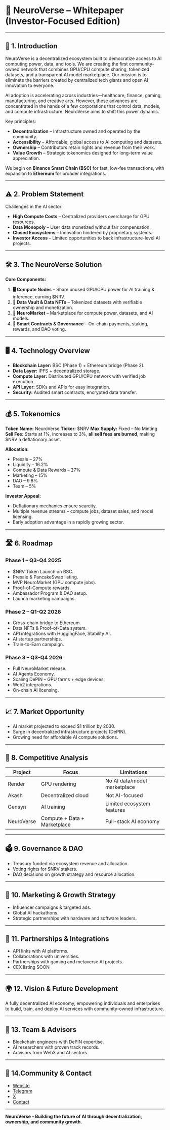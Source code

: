 # 🌌 NeuroVerse – Whitepaper (Investor-Focused Edition)

---

## 📜 1. Introduction

NeuroVerse is a decentralized ecosystem built to democratize access to AI computing power, data, and tools. We are creating the first community-owned network that combines GPU/CPU compute sharing, tokenized datasets, and a transparent AI model marketplace. Our mission is to eliminate the barriers created by centralized tech giants and open AI innovation to everyone.

AI adoption is accelerating across industries—healthcare, finance, gaming, manufacturing, and creative arts. However, these advances are concentrated in the hands of a few corporations that control data, models, and compute infrastructure. NeuroVerse aims to shift this power dynamic.

Key principles:

* **Decentralization** – Infrastructure owned and operated by the community.
* **Accessibility** – Affordable, global access to AI computing and datasets.
* **Ownership** – Contributors retain rights and revenue from their work.
* **Value Growth** – Strategic tokenomics designed for long-term value appreciation.

We begin on **Binance Smart Chain (BSC)** for fast, low-fee transactions, with expansion to **Ethereum** for broader integrations.

---

## ⚠️ 2. Problem Statement

Challenges in the AI sector:

* **High Compute Costs** – Centralized providers overcharge for GPU resources.
* **Data Monopoly** – User data monetized without fair compensation.
* **Closed Ecosystems** – Innovation hindered by proprietary systems.
* **Investor Access** – Limited opportunities to back infrastructure-level AI projects.

---

## 🛠 3. The NeuroVerse Solution

**Core Components:**

1. **🖥 Compute Nodes** – Share unused GPU/CPU power for AI training & inference, earning \$NRV.
2. **📂 Data Vault & Data NFTs** – Tokenized datasets with verifiable ownership and monetization.
3. **🛒 NeuroMarket** – Marketplace for compute power, datasets, and AI models.
4. **📜 Smart Contracts & Governance** – On-chain payments, staking, rewards, and DAO voting.

---

## 🖥 4. Technology Overview

* **Blockchain Layer:** BSC (Phase 1) + Ethereum bridge (Phase 2).
* **Data Layer:** IPFS + decentralized storage.
* **Compute Layer:** Distributed GPU/CPU network with verified job execution.
* **API Layer:** SDKs and APIs for easy integration.
* **Security:** Audited smart contracts, encrypted data transfer.

---

## 💰 5. Tokenomics

**Token Name:** NeuroVerse
**Ticker:** \$NRV
**Max Supply:** Fixed – No Minting
**Sell Fee:** Starts at 1%, increases to 3%, **all sell fees are burned**, making \$NRV a deflationary asset.

**Allocation:**

* Presale – 27%
* Liquidity – 16.2%
* Compute & Data Rewards – 27%
* Marketing – 15%
* DAO – 9.8%
* Team – 5%

**Investor Appeal:**

* Deflationary mechanics ensure scarcity.
* Multiple revenue streams – compute jobs, dataset sales, and model licensing.
* Early adoption advantage in a rapidly growing sector.

---

## 🛣 6. Roadmap

### **Phase 1 – Q3-Q4 2025**

* \$NRV Token Launch on BSC.
* Presale & PancakeSwap listing.
* MVP NeuroMarket (GPU compute jobs).
* Proof-of-Compute rewards.
* Ambassador Program & DAO setup.
* Launch marketing campaigns.

### **Phase 2 – Q1-Q2 2026**

* Cross-chain bridge to Ethereum.
* Data NFTs & Proof-of-Data system.
* API integrations with HuggingFace, Stability AI.
* AI startup partnerships.
* Train-to-Earn campaign.

### **Phase 3 – Q3-Q4 2026**

* Full NeuroMarket release.
* AI Agents Economy.
* Scaling DePIN – GPU farms + edge devices.
* Web2 integrations.
* On-chain AI licensing.

---

## 📈 7. Market Opportunity

* AI market projected to exceed \$1 trillion by 2030.
* Surge in decentralized infrastructure projects (DePIN).
* Growing need for affordable AI compute solutions.

---

## 🥇 8. Competitive Analysis

| Project    | Focus                        | Limitations                  |
| ---------- | ---------------------------- | ---------------------------- |
| Render     | GPU rendering                | No AI data/model marketplace |
| Akash      | Decentralized cloud          | Not AI-focused               |
| Gensyn     | AI training                  | Limited ecosystem features   |
| NeuroVerse | Compute + Data + Marketplace | Full-stack AI economy        |

---

## 🗳 9. Governance & DAO

* Treasury funded via ecosystem revenue and allocation.
* Voting rights for \$NRV stakers.
* DAO decisions on growth strategy and resource allocation.

---

## 📢 10. Marketing & Growth Strategy

* Influencer campaigns & targeted ads.
* Global AI hackathons.
* Strategic partnerships with hardware and software leaders.

---

## 🤝 11. Partnerships & Integrations

* API links with AI platforms.
* Collaborations with universities.
* Partnerships with gaming and metaverse AI projects.
* CEX listing SOON

---

## 🌍 12. Vision & Future Development

A fully decentralized AI economy, empowering individuals and enterprises to build, train, and deploy AI services with community-owned infrastructure.

---

## 👥 13. Team & Advisors

* Blockchain engineers with DePIN expertise.
* AI researchers with proven track records.
* Advisors from Web3 and AI sectors.

---
## 📩 14.Community & Contact

* [Website](https://neuroverse.pro/)
* [Telegram](https://t.me/NeuroVerse_NRV)
* [X](https://x.com/NeuroVerse_NRV)
* [Contact]( mailto:Contact@neuroverse.pro)


---

**NeuroVerse – Building the future of AI through decentralization, ownership, and community growth.**


